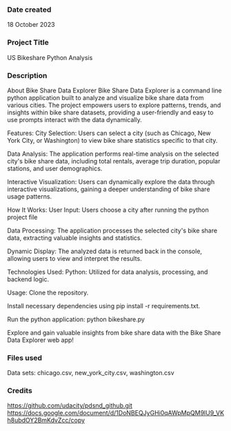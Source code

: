 ### Date created
18 October 2023

### Project Title
US Bikeshare Python Analysis

### Description
About Bike Share Data Explorer
Bike Share Data Explorer is a command line python application built to analyze and visualize bike share data from various cities. The project empowers users to explore patterns, trends, and insights within bike share datasets, providing a user-friendly and easy to use prompts interact with the data dynamically.

Features:
City Selection: Users can select a city (such as Chicago, New York City, or Washington) to view bike share statistics specific to that city.

Data Analysis: The application performs real-time analysis on the selected city's bike share data, including total rentals, average trip duration, popular stations, and user demographics.

Interactive Visualization: Users can dynamically explore the data through interactive visualizations, gaining a deeper understanding of bike share usage patterns.

How It Works:
User Input: Users choose a city after running the python project file

Data Processing: The application processes the selected city's bike share data, extracting valuable insights and statistics.

Dynamic Display: The analyzed data is returned back in the console, allowing users to view and interpret the results.

Technologies Used:
Python: Utilized for data analysis, processing, and backend logic.


Usage:
Clone the repository.

Install necessary dependencies using pip install -r requirements.txt.

Run the python application: python bikeshare.py

Explore and gain valuable insights from bike share data with the Bike Share Data Explorer web app!

### Files used
Data sets: chicago.csv, new_york_city.csv, washington.csv

### Credits
https://github.com/udacity/pdsnd_github.git
https://docs.google.com/document/d/1DoNBEQJyGHi0qAWpMpQM9lU9_VKh8ubdOY2BmKdvZcc/copy
